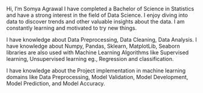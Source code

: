 Hi, I’m Somya Agrawal
I have completed a Bachelor of Science in Statistics and have a strong interest in the field of Data Science. I enjoy diving into data to discover trends and other valuable insights about the data. I am constantly learning and motivated to try new things.

I have knowledge about Data Preprocessing, Data Cleaning, Data Analysis. I have knowledge about Numpy, Pandas, Sklearn, MatplotLib, Seaborn libraries are also used with Machine Learning Algorithms like Supervised learning, Unsupervised learning eg., Regression and classification. 

I have knowledge about the Project implementation in machine learning domains like Data Preprocessing, Model Validation, Model Development, Model Prediction, and Model Accuracy.

<!---
somya161/somya161 is a ✨ special ✨ repository because its `README.md` (this file) appears on your GitHub profile.
You can click the Preview link to take a look at your changes.
--->
